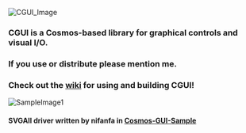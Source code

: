 ![CGUI_Image](https://github.com/sudopigeek/CGUI/blob/main/cgui.jpg?raw=true)

### CGUI is a Cosmos-based library for graphical controls and visual I/O. 

### If you use or distribute please mention me.

### Check out the [wiki](https://github.com/sudopigeek/CGUI/wiki) for using and building CGUI!

![SampleImage1](https://github.com/sudopigeek/CGUI/blob/main/png3.png?raw=true)

#### SVGAII driver written by nifanfa in [Cosmos-GUI-Sample](https://github.com/nifanfa/Cosmos-GUI-Sample)


